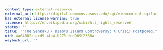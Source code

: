 ```yaml
---
content_type: external-resource
external_url: https://digital-commons.usnwc.edu/cgi/viewcontent.cgi?article=1369&context=nwc-review
has_external_license_warning: true
license: https://en.wikipedia.org/wiki/All_rights_reserved
status: ''
title: '"The Senkaku / Diaoyu Island Controversy: A Crisis Postponed." (PDF)'
uid: 4a04082c-acd9-41a4-b279-fcd909f2388a
wayback_url: ''
---
```

